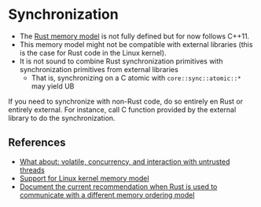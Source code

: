 # Synchronization

* The [Rust memory model] is not fully defined but for now follows C++11.
* This memory model might not be compatible with external libraries (this is the
  case for Rust code in the Linux kernel).
* It is not sound to combine Rust synchronization primitives with
  synchronization primitives from external libraries
  * That is, synchronizing on a C atomic with `core::sync::atomic::*` may yield UB

If you need to synchronize with non-Rust code, do so entirely en Rust or
entirely external. For instance, call C function provided by the external
library to do the synchronization.

## References

* [What about: volatile, concurrency, and interaction with untrusted threads](https://github.com/rust-lang/unsafe-code-guidelines/issues/152#issuecomment-506027424)
* [Support for Linux kernel memory model](https://github.com/rust-lang/unsafe-code-guidelines/issues/348)
* [Document the current recommendation when Rust is used to communicate with a different memory ordering model](https://github.com/rust-lang/unsafe-code-guidelines/issues/476)

[Rust memory model]: https://doc.rust-lang.org/reference/memory-model.html
